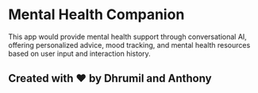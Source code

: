 # Mental Health Companion
 This app would provide mental health support through conversational AI, offering personalized advice, mood tracking, and mental health resources based on user input and interaction history.

## Created with ❤️ by Dhrumil and Anthony